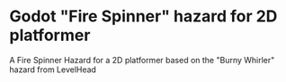 # Godot "Fire Spinner" hazard for 2D platformer
A Fire Spinner Hazard for a 2D platformer based on the "Burny Whirler" hazard from LevelHead
